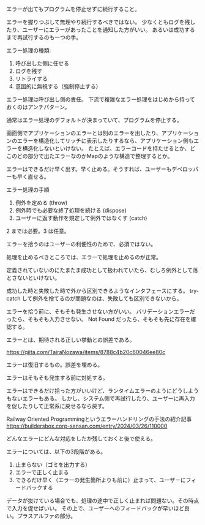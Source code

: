 エラーが出てもプログラムを停止せずに続行すること。

エラーを握りつぶして無理やり続行するべきではない。
少なくともログを残したり、ユーザーにエラーがあったことを通知した方がいい。
あるいは成功するまで再試行するのも一つの手。

エラー処理の種類:

1. 呼び出した側に任せる
2. ログを残す
3. リトライする
4. 意図的に無視する（強制停止する）

エラー処理は呼び出し側の責任。
下流で複雑なエラー処理をはじめから持っておくのはアンチパターン。

通常はエラー処理のデフォルトが決まっていて、プログラムを停止する。

画面側でアプリケーションのエラーとは別のエラーを出したり、アプリケーションのエラーを構造化してリッチに表示したりするなら、アプリケーション側もエラーを構造化しないといけない。
たとえば、エラーコードを持たせるとか、どこのどの部分で出たエラーなのかMapのような構造で整理するとか。

エラーはできるだけ早く出す。早く止める。そうすれば、ユーザーもデベロッパーも早く直せる。

エラー処理の手順

1. 例外を定める (throw)
2. 例外時でも必要な終了処理を続ける (dispose)
3. ユーザーに返す動作を規定して例外ではなくす (catch)

2 までは必要。3 は任意。

エラーを拾うのはユーザーの利便性のためで、必須ではない。

処理を止めるべきところでは、エラーで処理を止めるのが正常。

定義されていないのにたまたま成功として扱われていたら、むしろ例外として落とさないといけない。

成功した時と失敗した時で外から区別できるようなインタフェースにする。
try-catch して例外を捨てるのが問題なのは、失敗しても区別できないから。

エラーを拾う前に、そもそも発生させない方がいい。
バリデーションエラーだったら、そもそも入力させない。
Not Found だったら、そもそも先に存在を確認する。

エラーとは、期待される正しい挙動との誤差である。

https://qiita.com/TairaNozawa/items/8788c4b20c60046ee80c

エラーは復旧するもの。誤差を埋める。

エラーはそもそも発生する前に対処する。

エラーはできるだけ拾った方がいいけど、ランタイムエラーのようにどうしようもないエラーもある。
しかし、システム側で再試行したり、ユーザーに再入力を促したりして正常系に戻せるなら戻す。

Railway Oriented Programmingというエラーハンドリングの手法の紹介記事
https://buildersbox.corp-sansan.com/entry/2024/03/26/110000

どんなエラーにどんな対応をしたか残しておくと後で使える。

エラーについては、以下の3段階がある。

1. 止まらない（ゴミを出力する）
2. エラーで正しく止まる
3. できるだけ早く（エラーの発生箇所よりも前に）止まって、ユーザーにフィードバックする

データが抜けている場合でも、処理の途中で正しく止まれば問題ない。その時点で入力を促せばいい。
その上で、ユーザーへのフィードバックが早いほど良い。プラスアルファの部分。
